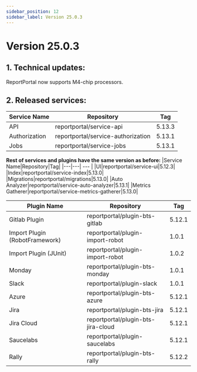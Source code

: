 ```yaml
---
sidebar_position: 12
sidebar_label: Version 25.0.3
---
```


# Version 25.0.3

## 1. Technical updates:

ReportPortal now supports M4-chip processors.

## 2. Released services:
|Service Name|Repository|Tag|
|---|---| --- |
|API|reportportal/service-api|5.13.3|
|Authorization|reportportal/service-authorization|5.13.1|
|Jobs|reportportal/service-jobs|5.13.1|

**Rest of services and plugins have the same version as before:**
|Service Name|Repository|Tag|
|---|---| --- |
|UI|reportportal/service-ui|5.12.3|
|Index|reportportal/service-index|5.13.0|
|Migrations|reportportal/migrations|5.13.0|
|Auto Analyzer|reportportal/service-auto-analyzer|5.13.1|
|Metrics Gatherer|reportportal/service-metrics-gatherer|5.13.0|

|Plugin Name|Repository|Tag|
|---|---| --- |
|Gitlab Plugin|reportportal/plugin-bts-gitlab|5.12.1|
|Import Plugin (RobotFramework)|reportportal/plugin-import-robot|1.0.1|
|Import Plugin (JUnit)|reportportal/plugin-import-robot|1.0.2|
|Monday|reportportal/plugin-bts-monday|1.0.1|
|Slack|reportportal/plugin-slack|1.0.1|
|Azure|reportportal/plugin-bts-azure|5.12.1|
|Jira|reportportal/plugin-bts-jira|5.12.1|
|Jira Cloud|reportportal/plugin-bts-jira-cloud|5.12.1|
|Saucelabs|reportportal/plugin-saucelabs|5.12.1|
|Rally|reportportal/plugin-bts-rally|5.12.2||

